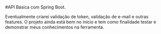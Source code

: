 #API Básica com Spring Boot.

Eventualmente criarei validação de token, validação de e-mail e outras features. 
O projeto ainda está bem no início e tem como finalidade testar e demonstrar meus conhecimentos na ferramenta.
